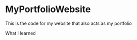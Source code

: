 # MyPortfolioWebsite
This is the code for my website that also acts as my portfolio

What I learned


